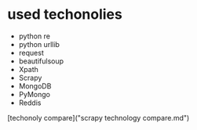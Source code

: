 # used techonolies
- python re
- python urllib
- request
- beautifulsoup
- Xpath
- Scrapy
- MongoDB
- PyMongo
- Reddis

[techonoly compare]("scrapy technology compare.md")
